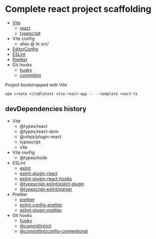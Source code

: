 # Complete react project scaffolding

- [Vite](https://vitejs.dev/)
  - [react](https://react.dev/)
  - [typescript](https://www.typescriptlang.org/)
- Vite config
  - alias @ to src/
- [EditorConfig](https://editorconfig.org/)
- [ESLint](https://eslint.org/)
- [Prettier](https://prettier.io/)
- Git hooks
  - [husky](https://typicode.github.io/husky/#/)
  - [commitlint](https://commitlint.js.org/#/)

Project bootstrapped with Vite

```shell
npm create vite@latest vite-react-app -- --template react-ts
```

## devDependencies history

- Vite
  - @types/react
  - @types/react-dom
  - @vitejs/plugin-react
  - typescript
  - vite
- Vite config
  - @types/node
- ESLint
  - [eslint](https://www.npmjs.com/package/eslint)
  - [eslint-plugin-react](https://www.npmjs.com/package/eslint-plugin-react)
  - [eslint-plugin-react-hooks](https://www.npmjs.com/package/eslint-plugin-react-hooks)
  - [@typescript-eslint/eslint-plugin](https://www.npmjs.com/package/@typescript-eslint/eslint-plugin)
  - [@typescript-eslint/parser](https://www.npmjs.com/package/@typescript-eslint/parser)
- Prettier
  - [prettier](https://www.npmjs.com/package/prettier)
  - [eslint-config-prettier](https://www.npmjs.com/package/eslint-config-prettier)
  - [eslint-plugin-prettier](https://www.npmjs.com/package/eslint-plugin-prettier)
- Git hooks
  - [husky](https://www.npmjs.com/package/husky)
  - [@commitlint/cli](https://www.npmjs.com/package/@commitlint/cli)
  - [@commitlint/config-conventional](https://www.npmjs.com/package/@commitlint/config-conventional)
